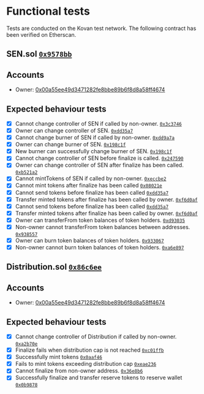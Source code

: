 # Functional tests
Tests are conducted on the Kovan test network. The following contract has been verified on Etherscan.

## SEN.sol [`0x9578bb`](https://kovan.etherscan.io/address/0x9578bbc4d83c31ae61013339d9645a3bcbf74a23#code)

## Accounts

* Owner: [0x00a55ee49d3471282fe8bbe89b6f8d8a58ff4674](https://kovan.etherscan.io/address/0x00a55ee49d3471282fe8bbe89b6f8d8a58ff4674)

## Expected behaviour tests

  - [x] Cannot change controller of SEN if called by non-owner. [`0x3c3746`](https://kovan.etherscan.io/tx/0x3c3746eb38f959974b1f1ed10dac1797ad6952d7f79e3acc874175de9517f53d)
  - [x] Owner can change controller of SEN. [`0xdd35a7`](https://kovan.etherscan.io/tx/0xdd35a7ce50ae58e0a1abf25c1f8256051215a0c7e03d61615b677a1372a5fe6f)
  - [x] Cannot change burner of SEN if called by non-owner. [`0xdd9a7a`](https://kovan.etherscan.io/tx/0xdd9a7a23baa673edd30d217bccefa0c6cc5f7482707d79d0535306f55a6a37b0)
  - [x] Owner can change burner of SEN. [`0x198c1f`](https://kovan.etherscan.io/tx/0x198c1f9268340bdefb6e9322d009a95360e90a8086b93a1dbc4e52d6a91dd5b0)
  - [x] New burner can successfully change burner of SEN. [`0x198c1f`](https://kovan.etherscan.io/tx/0x96475944b67432b1e977f1bfee168554a8092ccedfaa5c17ab39eccc4157cf54)
  - [x] Cannot change controller of SEN before finalize is called. [`0x247590`](https://kovan.etherscan.io/tx/0x2475907a6e124626fac2500e342ae2f626ac3a5b7bbf127c644a6de3f506c6e8)
  - [x] Owner can change controller of SEN after finalize has been called. [`0xb521a2`](https://kovan.etherscan.io/tx/0xb521a2872660748dedb8062a4ca8134236975e9d7d277c233e76d665da22a879)
  - [x] Cannot mintTokens of SEN if called by non-owner. [`0xeccbe2`](https://kovan.etherscan.io/tx/0xeccbe2c8da87cf597b5617f7254c52e31f08751248b8125fa5ff83b5ef35d24d)
  - [x] Cannot mint tokens after finalize has been called [`0x08021e`](https://kovan.etherscan.io/tx/0x08021ea613bfde67e12cace53af6ddcb93fb7c795013307fa6de55dbd9c011b5)
  - [x] Cannot send tokens before finalize has been called [`0xdd35a7`](https://kovan.etherscan.io/tx/0x2817292dd27272f73b9864289931a5aa7700b55ea5c93fc15229bfa5f8e86e3c)
  - [x] Transfer minted tokens after finalize has been called by owner. [`0xf6d0af`](https://kovan.etherscan.io/tx/0xf6d0af260d88f214225a27d9dfd93a9e568422d4c6bca1142388aa4f9e9bb88c)
  - [x] Cannot send tokens before finalize has been called [`0xdd35a7`](https://kovan.etherscan.io/tx/0x2817292dd27272f73b9864289931a5aa7700b55ea5c93fc15229bfa5f8e86e3c)
  - [x] Transfer minted tokens after finalize has been called by owner. [`0xf6d0af`](https://kovan.etherscan.io/tx/0xf6d0af260d88f214225a27d9dfd93a9e568422d4c6bca1142388aa4f9e9bb88c)
  - [x] Owner can transferFrom token balances of token holders. [`0xd93035`](https://kovan.etherscan.io/tx/0xd930353800f9edcd22cfc6f6b445f02671f6c9d038dac91bfc307a9d889f1c63)
  - [x] Non-owner cannot transferFrom token balances between addresses. [`0x938557`](https://kovan.etherscan.io/tx/0x9385571228033b8a1fa551a9c3005f656e6e7de840e5059c5c35f532c4c6f1fa)
  - [x] Owner can burn token balances of token holders. [`0x933067`](https://kovan.etherscan.io/tx/0x933067a2d89f5f70b34c4fd15542e2f1658839f5573ea0756149070d0f19721b)
  - [x] Non-owner cannot burn token balances of token holders. [`0xa6e897`](https://kovan.etherscan.io/tx/0xa6e897f1ef958572632e23a23e25cd5540e926c0ed333936cd1c6ea8b7c42341)

## Distribution.sol [`0x86c6ee`](https://kovan.etherscan.io/address/0x86c6eeaca5ae56ebc0ea5a7834ababd71aaa78e5#code)

## Accounts

* Owner: [0x00a55ee49d3471282fe8bbe89b6f8d8a58ff4674](https://kovan.etherscan.io/address/0x00a55ee49d3471282fe8bbe89b6f8d8a58ff4674)

## Expected behaviour tests

 - [x] Cannot change controller of Distribution if called by non-owner. [`0xa2b70e`](https://kovan.etherscan.io/tx/0xa2b70ee2b405b9764c4cd74f60cc679db58847f6b1678a0e29f65cdc12841a07)
 - [x] Finalize fails when distribution cap is not reached [`0xc01ffb`](https://kovan.etherscan.io/tx/0xc01ffbe29c2eb71a413a1aa38d136a5b823e4ee9a5438f19fbcc6740b9d7d154)
 - [x] Successfully mint tokens [`0x0aaf46`](https://kovan.etherscan.io/tx/0x0aaf46bdfd816abfce3ad520a7025ba2cd1abf237a7321009f061c9433bafe00)
 - [x] Fails to mint tokens exceeding distribution cap [`0xeae236`](https://kovan.etherscan.io/tx/0xeae2364d7661953802066bdbf669262e052b9a9d7708632fcc8b469c24acf708)
 - [x] Cannot finalize from non-owner address. [`0x36e8b6`](https://kovan.etherscan.io/tx/0x36e8b69bd0436b2c42bb7c866af45c028f573da3c6fb793565c69f2a91a92bf8)
 - [x] Successfully finalize and transfer reserve tokens to reserve wallet [`0x0b9878`](https://kovan.etherscan.io/tx/0x0b987883128c6c2cfcfb26fa5b0fd53273afc83f262c4b85d291cd5738164ba4)
